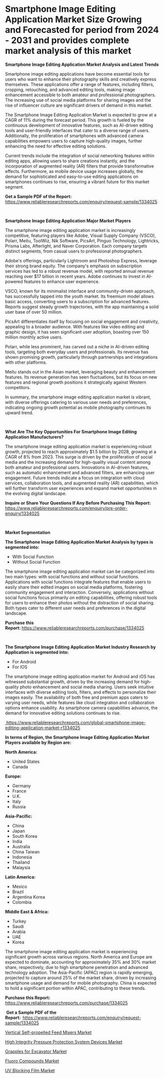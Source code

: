<p><h1>Smartphone Image Editing Application Market Size Growing and Forecasted for period from 2024 - 2031 and provides complete market analysis of this market</h1></p><p><strong>Smartphone Image Editing Application Market Analysis and Latest Trends</strong></p>
<p><p>Smartphone image editing applications have become essential tools for users who want to enhance their photography skills and creatively express themselves. These applications offer a range of features, including filters, cropping, retouching, and advanced editing tools, making image enhancement accessible to both amateur and professional photographers. The increasing use of social media platforms for sharing images and the rise of influencer culture are significant drivers of demand in this market.</p><p>The Smartphone Image Editing Application Market is expected to grow at a CAGR of 11% during the forecast period. This growth is fueled by the continuous development of innovative features, such as AI-driven editing tools and user-friendly interfaces that cater to a diverse range of users. Additionally, the proliferation of smartphones with advanced camera capabilities empowers users to capture high-quality images, further enhancing the need for effective editing solutions.</p><p>Current trends include the integration of social networking features within editing apps, allowing users to share creations instantly, and the incorporation of augmented reality (AR) filters that provide transformative effects. Furthermore, as mobile device usage increases globally, the demand for sophisticated and easy-to-use editing applications on smartphones continues to rise, ensuring a vibrant future for this market segment.</p></p>
<p><strong>Get a Sample PDF of the Report:&nbsp;</strong> <a href="https://www.reliableresearchreports.com/enquiry/request-sample/1334025?utm_campaign=115&utm_medium=2&utm_source=Github&utm_content=ia&utm_term=29102024&utm_id=smartphone-image-editing-application">https://www.reliableresearchreports.com/enquiry/request-sample/1334025</a></p>
<p>&nbsp;</p>
<p><strong>Smartphone Image Editing Application Major Market Players</strong></p>
<p><p>The smartphone image editing application market is increasingly competitive, featuring players like Adobe, Visual Supply Company (VSCO), Polarr, Meitu, ToolWiz, Nik Software, PicsArt, Pinguo Technology, Lightricks, Prisma Labs, Afterlight, and Naver Corporation. Each company targets distinct segments, from casual users to professional photographers.</p><p>Adobe's offerings, particularly Lightroom and Photoshop Express, leverage their strong brand equity. The company's emphasis on subscription services has led to a robust revenue model, with reported annual revenue reaching over $17 billion in recent years. Adobe continues to invest in AI-powered features to enhance user experience.</p><p>VSCO, known for its minimalist interface and community-driven approach, has successfully tapped into the youth market. Its freemium model allows basic access, converting users to a subscription for advanced features. Reports suggest steady growth trajectories, with the app maintaining a solid user base of over 50 million.</p><p>PicsArt differentiates itself by focusing on social engagement and creativity, appealing to a broader audience. With features like video editing and graphic design, it has seen significant user adoption, boasting over 150 million monthly active users.</p><p>Polarr, while less prominent, has carved out a niche in AI-driven editing tools, targeting both everyday users and professionals. Its revenue has shown promising growth, particularly through partnerships and integrations with other platforms.</p><p>Meitu stands out in the Asian market, leveraging beauty and enhancement features. Its revenue generation has seen fluctuations, but its focus on new features and regional growth positions it strategically against Western competitors.</p><p>In summary, the smartphone image editing application market is vibrant, with diverse offerings catering to various user needs and preferences, indicating ongoing growth potential as mobile photography continues its upward trend.</p></p>
<p>&nbsp;</p>
<p><strong>What Are The Key Opportunities For Smartphone Image Editing Application Manufacturers?</strong></p>
<p><p>The smartphone image editing application market is experiencing robust growth, projected to reach approximately $1.5 billion by 2028, growing at a CAGR of 8% from 2023. This surge is driven by the proliferation of social media and the increasing demand for high-quality visual content among both amateur and professional users. Innovations in AI-driven features, such as automatic enhancement and advanced filters, are enhancing user engagement. Future trends indicate a focus on integration with cloud services, collaboration tools, and augmented reality (AR) capabilities, which will further transform user experiences and expand market opportunities in the evolving digital landscape.</p></p>
<p><strong>Inquire or Share Your Questions If Any Before Purchasing This Report:</strong> <a href="https://www.reliableresearchreports.com/enquiry/pre-order-enquiry/1334025?utm_campaign=115&utm_medium=2&utm_source=Github&utm_content=ia&utm_term=29102024&utm_id=smartphone-image-editing-application">https://www.reliableresearchreports.com/enquiry/pre-order-enquiry/1334025</a></p>
<p>&nbsp;</p>
<p><strong>Market Segmentation</strong></p>
<p><strong>The Smartphone Image Editing Application Market Analysis by types is segmented into:</strong></p>
<p><ul><li>With Social Function</li><li>Without Social Function</li></ul></p>
<p><p>The smartphone image editing application market can be categorized into two main types: with social functions and without social functions. Applications with social functions integrate features that enable users to easily share their edited images on social media platforms, fostering community engagement and interaction. Conversely, applications without social functions focus primarily on editing capabilities, offering robust tools for users to enhance their photos without the distraction of social sharing. Both types cater to different user needs and preferences in the digital landscape.</p></p>
<p><strong>Purchase this Report:&nbsp;</strong><a href="https://www.reliableresearchreports.com/purchase/1334025?utm_campaign=115&utm_medium=2&utm_source=Github&utm_content=ia&utm_term=29102024&utm_id=smartphone-image-editing-application">https://www.reliableresearchreports.com/purchase/1334025</a></p>
<p>&nbsp;</p>
<p><strong>The Smartphone Image Editing Application Market Industry Research by Application is segmented into:</strong></p>
<p><ul><li>For Android</li><li>For IOS</li></ul></p>
<p><p>The smartphone image editing application market for Android and iOS has witnessed substantial growth, driven by the increasing demand for high-quality photo enhancement and social media sharing. Users seek intuitive interfaces with diverse editing tools, filters, and effects to personalize their images easily. The availability of both free and premium apps caters to varying user needs, while features like cloud integration and collaboration options enhance usability. As smartphone camera capabilities advance, the demand for innovative editing solutions continues to rise.</p></p>
<p><a href="https://www.reliableresearchreports.com/global-smartphone-image-editing-application-market-r1334025?utm_campaign=115&utm_medium=2&utm_source=Github&utm_content=ia&utm_term=29102024&utm_id=smartphone-image-editing-application">&nbsp;https://www.reliableresearchreports.com/global-smartphone-image-editing-application-market-r1334025</a></p>
<p><strong>In terms of Region, the Smartphone Image Editing Application Market Players available by Region are:</strong></p>
<p>
    <p> <strong> North America: </strong>
        <ul>
            <li>United States</li>
            <li>Canada</li>
        </ul>
        </p> 
    <p> <strong> Europe: </strong>
        <ul>
            <li>Germany</li>
            <li>France</li>
            <li>U.K.</li>
            <li>Italy</li>
            <li>Russia</li>
        </ul>
        </p> 
    <p> <strong> Asia-Pacific: </strong>
        <ul>
            <li>China</li>
            <li>Japan</li>
            <li>South Korea</li>
            <li>India</li>
            <li>Australia</li>
            <li>China Taiwan</li>
            <li>Indonesia</li>
            <li>Thailand</li>
            <li>Malaysia</li>
        </ul>
        </p> 
    <p> <strong> Latin America: </strong>
        <ul>
            <li>Mexico</li>
            <li>Brazil</li>
            <li>Argentina Korea</li>
            <li>Colombia</li>
        </ul>
        </p> 
    <p> <strong> Middle East & Africa: </strong>
        <ul>
            <li>Turkey</li>
            <li>Saudi</li>
            <li>Arabia</li>
            <li>UAE</li>
            <li>Korea</li>
        </ul>
    </p>
    </p>
<p><p>The smartphone image editing application market is experiencing significant growth across various regions. North America and Europe are expected to dominate, accounting for approximately 35% and 30% market share, respectively, due to high smartphone penetration and advanced technology adoption. The Asia-Pacific (APAC) region is rapidly emerging, projected to capture around 25% of the market share, driven by increasing smartphone usage and demand for mobile photography. China is expected to hold a significant portion within APAC, contributing to these trends.</p></p>
<p><strong>Purchase this Report: </strong><a href="https://www.reliableresearchreports.com/purchase/1334025?utm_campaign=115&utm_medium=2&utm_source=Github&utm_content=ia&utm_term=29102024&utm_id=smartphone-image-editing-application">https://www.reliableresearchreports.com/purchase/1334025</a></p>
<p>&nbsp;<strong>Get a Sample PDF of the Report:&nbsp;&nbsp;</strong><a href="https://www.reliableresearchreports.com/enquiry/request-sample/1334025?utm_campaign=115&utm_medium=2&utm_source=Github&utm_content=ia&utm_term=29102024&utm_id=smartphone-image-editing-application">https://www.reliableresearchreports.com/enquiry/request-sample/1334025</a></p>
<p><strong></strong></p>
<p><p><a href="https://github.com/AlbertGonzalez266/Market-Research-Report-List-1/blob/main/vertical-self-propelled-feed-mixers-market.md?utm_campaign=115&utm_medium=2&utm_source=Github&utm_content=ia&utm_term=29102024&utm_id=smartphone-image-editing-application">Vertical Self-propelled Feed Mixers Market</a></p><p><a href="https://issuu.com/reportprime-2/docs/high-integrity-pressure-protection-_e0579e78900211?utm_campaign=115&utm_medium=2&utm_source=Github&utm_content=ia&utm_term=29102024&utm_id=smartphone-image-editing-application">High Integrity Pressure Protection System Devices Market</a></p><p><a href="https://github.com/JavierDDowns/Market-Research-Report-List-1/blob/main/grapples-for-excavator-market.md?utm_campaign=115&utm_medium=2&utm_source=Github&utm_content=ia&utm_term=29102024&utm_id=smartphone-image-editing-application">Grapples for Excavator Market</a></p><p><a href="https://www.linkedin.com/pulse/emerging-trends-fluoro-compounds-market-global-outlook-future-prospects-rfepe?utm_campaign=115&utm_medium=2&utm_source=Github&utm_content=ia&utm_term=29102024&utm_id=smartphone-image-editing-application">Fluoro Compounds Market</a></p><p><a href="https://www.linkedin.com/pulse/uv-blocking-film-market-global-regional-analysis-focus-region-xt8ce?utm_campaign=115&utm_medium=2&utm_source=Github&utm_content=ia&utm_term=29102024&utm_id=smartphone-image-editing-application">UV Blocking Film Market</a></p></p>